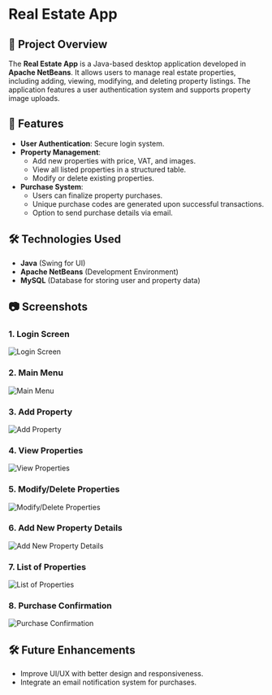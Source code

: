 # Real Estate App

## 📌 Project Overview
The **Real Estate App** is a Java-based desktop application developed in **Apache NetBeans**. It allows users to manage real estate properties, including adding, viewing, modifying, and deleting property listings. The application features a user authentication system and supports property image uploads.

## 🚀 Features
- **User Authentication**: Secure login system.
- **Property Management**:
  - Add new properties with price, VAT, and images.
  - View all listed properties in a structured table.
  - Modify or delete existing properties.
- **Purchase System**:
  - Users can finalize property purchases.
  - Unique purchase codes are generated upon successful transactions.
  - Option to send purchase details via email.

## 🛠️ Technologies Used
- **Java** (Swing for UI)
- **Apache NetBeans** (Development Environment)
- **MySQL** (Database for storing user and property data)

## 📷 Screenshots

### 1. Login Screen
![Login Screen](images/login_screen.png)

### 2. Main Menu
![Main Menu](images/main_menu.png)

### 3. Add Property
![Add Property](images/add_property.png)

### 4. View Properties
![View Properties](images/view_properties.png)

### 5. Modify/Delete Properties
![Modify/Delete Properties](images/modify_delete.png)

### 6. Add New Property Details
![Add New Property Details](images/add_new_property.png)

### 7. List of Properties
![List of Properties](images/list_properties.png)

### 8. Purchase Confirmation
![Purchase Confirmation](images/purchase_confirmation.png)

## 🛠 Future Enhancements
- Improve UI/UX with better design and responsiveness.
- Integrate an email notification system for purchases.

